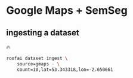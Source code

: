 # Google Maps + SemSeg

## ingesting a dataset

🔥

```bash
roofai dataset ingest \
	source=gmaps - \
	count=10,lat=53.343318,lon=-2.650661
```

